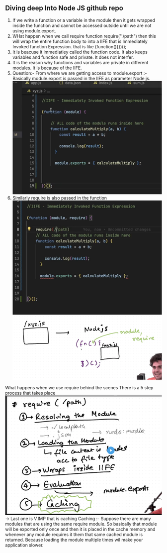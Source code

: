 ## Diving deep Into Node JS github repo 

1. If we write a function or a variable in the module then it gets wrapped inside the function and cannot be accessed outside until we are not using module.export.
2. WHat happen when we call require function 
require("./path")
then this will wrap the entire function body to into a IIFE that is Immediately Invoked function Expression.
that is like 
(function(){})();
3. It is beacuse it immediatley called the function code. It also keeps variables and function safe and private. It does not interfer.
4. It is the reason why functions and variables are private in different modules. It is because of the IIFE.
5. Question:- From where we are getting access to module.export :- Basically module.export is passed in the IIFE as parameter Node js.
![alt text](image.png)
6. Similarly require is also passed in the function
![alt text](image-1.png)
![alt text](image-2.png)

What happens when we use require behind the scenes 
There is a 5 step process that takes place 
![alt text](image-3.png)
-> Last one is V.IMP that is caching 
Caching :- Suppose there are many modules that are using the same require module.
So basically that module will be exported only once and then it is placed in the cache memory and whenever any module requires it them that same cached module is returned.
Because loading the module multiple times wil make your application slower.
